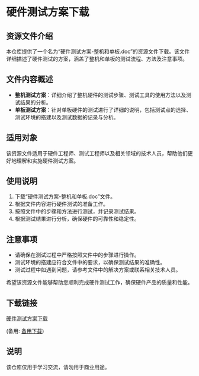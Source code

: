 # 硬件测试方案下载

## 资源文件介绍

本仓库提供了一个名为“硬件测试方案-整机和单板.doc”的资源文件下载。该文件详细描述了硬件测试的方案，涵盖了整机和单板的测试流程、方法及注意事项。

## 文件内容概述

- **整机测试方案**：详细介绍了整机硬件的测试步骤、测试工具的使用方法以及测试结果的分析。
- **单板测试方案**：针对单板硬件的测试进行了详细的说明，包括测试点的选择、测试环境的搭建以及测试数据的记录与分析。

## 适用对象

该资源文件适用于硬件工程师、测试工程师以及相关领域的技术人员，帮助他们更好地理解和实施硬件测试方案。

## 使用说明

1. 下载“硬件测试方案-整机和单板.doc”文件。
2. 根据文件内容进行硬件测试的准备工作。
3. 按照文件中的步骤和方法进行测试，并记录测试结果。
4. 根据测试结果进行分析，确保硬件的可靠性和稳定性。

## 注意事项

- 请确保在测试过程中严格按照文件中的步骤进行操作。
- 测试环境的搭建应符合文件中的要求，以确保测试结果的准确性。
- 测试过程中如遇到问题，请参考文件中的解决方案或联系相关技术人员。

希望该资源文件能够帮助您顺利完成硬件测试工作，确保硬件产品的质量和性能。

## 下载链接
[硬件测试方案下载](https://pan.quark.cn/s/aa20ec4b9a34) 

(备用: [备用下载](https://pan.baidu.com/s/1GPKQR2QVUDqjNAsJj63JEw?pwd=1234))

## 说明

该仓库仅用于学习交流，请勿用于商业用途。
